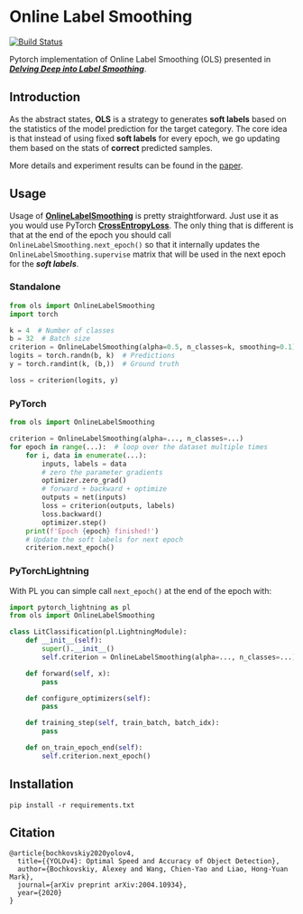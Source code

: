 # Online Label Smoothing

[![Build Status](https://www.travis-ci.com/ankandrew/online-label-smoothing-pt.svg?branch=main)](https://www.travis-ci.com/ankandrew/online-label-smoothing-pt)

Pytorch implementation of Online Label Smoothing (OLS) presented in [_**Delving Deep into Label Smoothing**_](https://arxiv.org/abs/2011.12562).

## Introduction

As the abstract states, **OLS** is a strategy to generates **soft labels** based on
the statistics of the model prediction for the target category. The core idea is that
instead of using fixed **soft labels** for every epoch, we go updating them based on
the stats of **correct** predicted samples.

More details and experiment results can be found in the [paper](https://arxiv.org/abs/2011.12562).

## Usage

Usage of [**OnlineLabelSmoothing**](./ols/online_label_smooth.py) is pretty straightforward.
Just use it as you would use PyTorch [**CrossEntropyLoss**](https://pytorch.org/docs/stable/generated/torch.nn.CrossEntropyLoss.html).
The only thing that is different is that at the end of the epoch you should call `OnlineLabelSmoothing.next_epoch()` so that it internally updates the
`OnlineLabelSmoothing.supervise` matrix that will be used in the next epoch for the _**soft labels**_.


### Standalone
```python
from ols import OnlineLabelSmoothing
import torch

k = 4  # Number of classes
b = 32  # Batch size
criterion = OnlineLabelSmoothing(alpha=0.5, n_classes=k, smoothing=0.1)
logits = torch.randn(b, k)  # Predictions
y = torch.randint(k, (b,))  # Ground truth

loss = criterion(logits, y)
```

### PyTorch

```python
from ols import OnlineLabelSmoothing

criterion = OnlineLabelSmoothing(alpha=..., n_classes=...)
for epoch in range(...):  # loop over the dataset multiple times
    for i, data in enumerate(...):
        inputs, labels = data
        # zero the parameter gradients
        optimizer.zero_grad()
        # forward + backward + optimize
        outputs = net(inputs)
        loss = criterion(outputs, labels)
        loss.backward()
        optimizer.step()
    print(f'Epoch {epoch} finished!')
    # Update the soft labels for next epoch
    criterion.next_epoch()
```

### PyTorchLightning

With PL you can simple call `next_epoch()` at the end of the epoch with:

```python
import pytorch_lightning as pl
from ols import OnlineLabelSmoothing

class LitClassification(pl.LightningModule):
    def __init__(self):
        super().__init__()
        self.criterion = OnlineLabelSmoothing(alpha=..., n_classes=...)

    def forward(self, x):
        pass

    def configure_optimizers(self):
        pass

    def training_step(self, train_batch, batch_idx):
        pass

    def on_train_epoch_end(self):
        self.criterion.next_epoch()

```

## Installation

```
pip install -r requirements.txt
```

## Citation

```
@article{bochkovskiy2020yolov4,
  title={{YOLOv4}: Optimal Speed and Accuracy of Object Detection},
  author={Bochkovskiy, Alexey and Wang, Chien-Yao and Liao, Hong-Yuan Mark},
  journal={arXiv preprint arXiv:2004.10934},
  year={2020}
}
```
